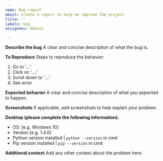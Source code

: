 ```yaml
---
name: Bug report
about: Create a report to help me improve the project
title: ''
labels: bug
assignees: mdevio

---
```


**Describe the bug**
A clear and concise description of what the bug is.

**To Reproduce**
Steps to reproduce the behavior:
1. Go to '...'
2. Click on '....'
3. Scroll down to '....'
4. See error

**Expected behavior**
A clear and concise description of what you expected to happen.

**Screenshots**
If applicable, add screenshots to help explain your problem.

**Desktop (please complete the following information):**
 - OS: [e.g. Windows 10]
 - Version [e.g. 1.4.0]
 - Python version installed | `python --version` in cmd
 - Pip version installed | `pip --version` in cmd

**Additional context**
Add any other context about the problem here.
